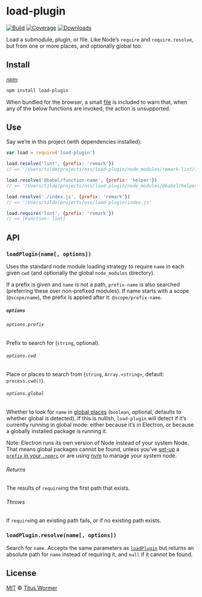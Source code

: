 # load-plugin

[![Build][build-badge]][build]
[![Coverage][coverage-badge]][coverage]
[![Downloads][downloads-badge]][downloads]

Load a submodule, plugin, or file.
Like Node’s `require` and `require.resolve`, but from one or more places, and
optionally global too.

## Install

[npm][]:

```sh
npm install load-plugin
```

When bundled for the browser, a small [file][browser] is included to warn that,
when any of the below functions are invoked, the action is unsupported.

## Use

Say we’re in this project (with dependencies installed):

```js
var load = require('load-plugin')

load.resolve('lint', {prefix: 'remark'})
// => '/Users/tilde/projects/oss/load-plugin/node_modules/remark-lint/index.js'

load.resolve('@babel/function-name', {prefix: 'helper'})
// => '/Users/tilde/projects/oss/load-plugin/node_modules/@babel/helper-function-name/index.js'

load.resolve('./index.js', {prefix: 'remark'})
// => '/Users/tilde/projects/oss/load-plugin/index.js'

load.require('lint', {prefix: 'remark'})
// => [Function: lint]
```

## API

### `loadPlugin(name[, options])`

Uses the standard node module loading strategy to require `name` in each given
`cwd` (and optionally the global `node_modules` directory).

If a prefix is given and `name` is not a path, `prefix-name` is also searched
(preferring these over non-prefixed modules).
If name starts with a scope (`@scope/name`), the prefix is applied after it:
`@scope/prefix-name`.

##### `options`

###### `options.prefix`

Prefix to search for (`string`, optional).

###### `options.cwd`

Place or places to search from (`string`, `Array.<string>`, default:
`process.cwd()`).

###### `options.global`

Whether to look for `name` in [global places][global] (`boolean`, optional,
defaults to whether global is detected).
If this is nullish, `load-plugin` will detect if it’s currently running in
global mode: either because it’s in Electron, or because a globally installed
package is running it.

Note: Electron runs its own version of Node instead of your system Node.
That means global packages cannot be found, unless you’ve [set-up][] a [`prefix`
in your `.npmrc`][prefix] or are using [nvm][] to manage your system node.

###### Returns

The results of `require`ing the first path that exists.

###### Throws

If `require`ing an existing path fails, or if no existing path exists.

### `loadPlugin.resolve(name[, options])`

Search for `name`.
Accepts the same parameters as [`loadPlugin`][load-plugin] but returns an
absolute path for `name` instead of requiring it, and `null` if it cannot be
found.

## License

[MIT][license] © [Titus Wormer][author]

<!-- Definitions -->

[build-badge]: https://github.com/wooorm/load-plugin/actions/workflows/main.yml/badge.svg

[build]: https://github.com/wooorm/load-plugin/actions

[coverage-badge]: https://img.shields.io/codecov/c/github/wooorm/load-plugin.svg

[coverage]: https://codecov.io/github/wooorm/load-plugin

[downloads-badge]: https://img.shields.io/npm/dm/load-plugin.svg

[downloads]: https://www.npmjs.com/package/load-plugin

[npm]: https://docs.npmjs.com/cli/install

[license]: license

[author]: https://wooorm.com

[global]: https://docs.npmjs.com/files/folders#node-modules

[load-plugin]: #loadpluginname-options

[browser]: browser.js

[prefix]: https://docs.npmjs.com/misc/config#prefix

[set-up]: https://github.com/sindresorhus/guides/blob/master/npm-global-without-sudo.md

[nvm]: https://github.com/creationix/nvm
